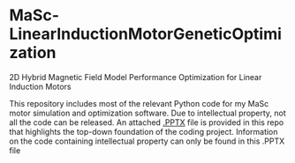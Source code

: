 # MaSc-LinearInductionMotorGeneticOptimization
2D Hybrid Magnetic Field Model Performance Optimization for Linear Induction Motors

This repository includes most of the relevant Python code for my MaSc motor simulation and optimization software.
Due to intellectual property, not all the code can be released.
An attached [.PPTX]() file is provided in this repo that highlights the top-down foundation of the coding project.
Information on the code containing intellectual property can only be found in this .PPTX file
